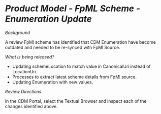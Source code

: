 # *Product Model - FpML Scheme - Enumeration Update*

_Background_ 

A review  FpMl scheme has identified that CDM Enumeration have become outdated and needed to be re-synced with FpMl Source.

_What is being released?_

- Updating schemeLocation to match value in CanonicalUri instead of LocationUri.
- Processes to extract latest scheme details from FpMl source.
- Updating Enumeration with new values.

_Review Directions_

In the CDM Portal, select the Textual Browser and inspect each of the changes identified above.